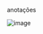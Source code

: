 anotações

![image](https://user-images.githubusercontent.com/101873549/189682495-e0da971f-72bb-434f-b9c7-052e3ea70f71.png)
